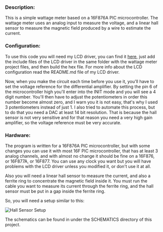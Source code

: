 <html>
<head>
<meta http-equiv="Content-Type" content="text/html; charset=UTF-8">
</head>
<body>
<h3>Description:</h3>
<p>
This is a simple wattage meter based on a 16F876A PIC microcontroller. The wattage meter uses an analog input to measure the voltage, 
and a linear hall sensor to measure the magnetic field produced by a wire to estimate the current.
</p>

<h3>Configuration:</h3>
<p>
To use this code you will need my LCD driver, you can find it <a href="https://github.com/magkopian/pic-lcd-driver" title="LCD driver">here</a>, 
just add the include files of the LCD driver in the same folder with the wattage meter project files, and then build the hex file. For more 
info about the LCD configuration read the README.md file of my LCD driver.
</p>
<p>
Now, when you make the circuit each time before you use it, you'll have to set the voltage reference for the differential amplifier. 
By setting the pin 6 of the microcontroller high you'll enter into the INIT mode and you will see a 4 digit number. 
You'll then have to adjust the potentiometers in order this number become almost zero, and I warn you it is not easy, that's why I used 3 potentiometers
instead of just 1. I also tried to automate this process, but to do that you need a DAC at least 14 bit resolution. That is because the hall sensor is not very sensitive and for 
that reason you need a very high gain amplifier, so the voltage reference must be very accurate.
</p>

<h3>Hardware:</h3>
<p>
The program is written for a 16F876A PIC microcontroller, but with some changes you can use it with most 16F PIC microcontroller, 
that has at least 3 analog channels, and with almost no change it should be fine on a 16F876, or 16F877A, or 16F877. You can use any clock you want
but you will have problems with the LCD driver unless you modified it, or don't use it at all.
</p>
<p>
Also you will need a linear hall sensor to measure the current, and also a ferrite ring to concentrate the magnetic field inside it. You must run the cable you 
want to measure its current through the ferrite ring, and the hall sensor must be put in a gap inside the ferrite ring.
</p>

<p>So, you will need a setup similar to this:</p>

<img src="http://archives.sensorsmag.com/articles/0799/26/fig8.GIF" title="Hall Sensor Setup" alt="Hall Sensor Setup"><br>

<p>
The schematics can be found in under the SCHEMATICS directory of this project.
</p>
</body>
</html>